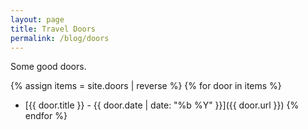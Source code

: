 ```yaml
---
layout: page
title: Travel Doors
permalink: /blog/doors
---
```


Some good doors.

{% assign items = site.doors | reverse %}
{% for door in items  %}
- [{{ door.title }} - {{ door.date | date: "%b %Y" }}]({{ door.url }})
{% endfor %}
